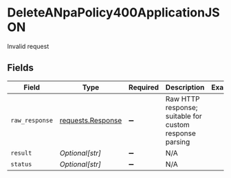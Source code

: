 # DeleteANpaPolicy400ApplicationJSON

Invalid request


## Fields

| Field                                                                                 | Type                                                                                  | Required                                                                              | Description                                                                           | Example                                                                               |
| ------------------------------------------------------------------------------------- | ------------------------------------------------------------------------------------- | ------------------------------------------------------------------------------------- | ------------------------------------------------------------------------------------- | ------------------------------------------------------------------------------------- |
| `raw_response`                                                                        | [requests.Response](https://requests.readthedocs.io/en/latest/api/#requests.Response) | :heavy_minus_sign:                                                                    | Raw HTTP response; suitable for custom response parsing                               |                                                                                       |
| `result`                                                                              | *Optional[str]*                                                                       | :heavy_minus_sign:                                                                    | N/A                                                                                   | <string>                                                                              |
| `status`                                                                              | *Optional[str]*                                                                       | :heavy_minus_sign:                                                                    | N/A                                                                                   | <integer>                                                                             |
